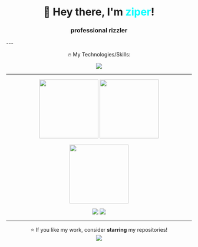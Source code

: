 
<h1 align="center">👋 Hey there, I'm <span style="color:#00FFFF">ziper</span>!</h1>
<h3 align='center'>professional rizzler</h3>
---

<p align='center'>🔥 My Technologies/Skills:</p>


<p align="center">
  <img src="https://skillicons.dev/icons?i=py,js,nodejs,git&theme=dark"/>
</p>


---


<p align="center">
  <img src="https://github-readme-stats.vercel.app/api?username=Zyber09&theme=tokyonight&show_icons=true&hide_border=true&count_private=true" height="160" />
  <img src="https://github-readme-streak-stats.herokuapp.com?user=Zyber09&theme=tokyonight&hide_border=true" height="160" />
</p>
<p align="center">
  <img src="https://github-readme-stats.vercel.app/api/top-langs/?username=Zyber09&theme=tokyonight&layout=compact&hide_border=true" height="160"/>
</p>


<p align='center'><a href="https://github.com/Zyber09"><img src="https://img.shields.io/badge/GitHub-000?style=for-the-badge&logo=github&logoColor=white"/></a> <a href="@zyberrrr"><img src="https://img.shields.io/badge/YouTube-FF0000?style=for-the-badge&logo=youtube&logoColor=white"/></a></p>

---

<p align="center">
⭐ If you like my work, consider <b>starring</b> my repositories!<br/>
<img src="https://komarev.com/ghpvc/?username=Zyber09&style=flat-square&color=blue"/>
</p>

